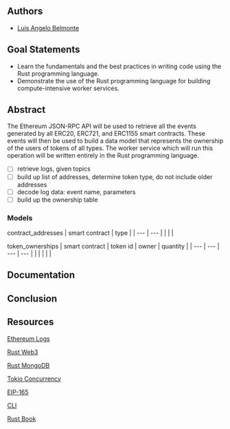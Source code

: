 ## Authors

* [Luis Angelo Belmonte](https://app.identifi.com/profile/00236e0afcb95d8c3519bfe9eb6c89c8)

## Goal Statements

* Learn the fundamentals and the best practices in writing code using the Rust programming language.
* Demonstrate the use of the Rust programming language for building compute-intensive worker services.

## Abstract

The Ethereum JSON-RPC API will be used to retrieve all the events generated by all ERC20, ERC721, and ERC1155 smart contracts. These events will then be used to build a data model that represents the ownership of the users of tokens of all types. The worker service which will run this operation will be written entirely in the Rust programming language.

- [ ] retrieve logs, given topics
- [ ] build up list of addresses, determine token type, do not include older addresses
- [ ] decode log data: event name, parameters
- [ ] build up the ownership table

### Models

contract_addresses
| smart contract | type |
| --- | --- |
|     |     |

token_ownerships
| smart contract | token id | owner | quantity |
| --- | --- | --- | --- |
|     |     |     |     |

## Documentation

## Conclusion

## Resources

[Ethereum Logs](https://medium.com/mycrypto/understanding-event-logs-on-the-ethereum-blockchain-f4ae7ba50378)

[Rust Web3](https://tms-dev-blog.com/rust-web3-token-transactions-from-blocks/)

[Rust MongoDB](https://www.mongodb.com/developer/quickstart/rust-crud-tutorial/)

[Tokio Concurrency](https://docs.rs/tokio/0.2.4/tokio/task/index.html)

[EIP-165](https://eips.ethereum.org/EIPS/eip-165)

[CLI](https://docs.rs/clap/latest/clap/)

[Rust Book](https://doc.rust-lang.org/book/)